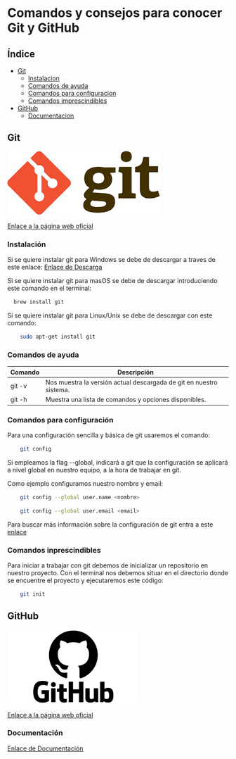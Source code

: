 # Comandos y consejos para conocer Git y GitHub

## Índice
- [Git](#git)
  - [Instalacion](#instalacion)
  - [Comandos de ayuda](#comandos-de-ayuda)
  - [Comandos para configuracion](#comandos-para-configuracion)
  - [Comandos imprescindibles](#comandos-imprescindibles)
- [GitHub](#github)
  - [Documentacion](#documentacion)

## Git

![imagen git](imagenes/git.png)

[Enlace a la página web oficial](https://git-scm.com/) 

### Instalación

Si se quiere instalar git para Windows se debe de descargar a traves de este enlace:
[Enlace de Descarga](https://git-scm.com/downloads)

Si se quiere instalar git para masOS se debe de descargar introduciendo este comando en el terminal:

```bash
  brew install git
```

Si se quiere instalar git para Linux/Unix se debe de descargar con este comando:

```bash
    sudo apt-get install git
```
### Comandos de ayuda

| Comando | Descripción                                                                 |
|---------|------------------------------------------------------------------------------|
| git -v  | Nos muestra la versión actual descargada de git en nuestro sistema.          |
| git -h  | Muestra una lista de comandos y opciones disponibles.          |

### Comandos para configuración

Para una configuración sencilla y básica de git usaremos el comando:

```bash
    git config
```

Si empleamos la flag --global, indicará a git que la configuración se aplicará a nivel global en nuestro equipo, a la hora de trabajar en git.

Como ejemplo configuramos nuestro nombre y email:

```bash
    git config --global user.name <nombre>
```
```bash
    git config --global user.email <email>
```

Para buscar más información sobre la configuración de git entra a este [enlace](https://git-scm.com/docs/git-config)
### Comandos inprescindibles

Para iniciar a trabajar con git debemos de inicializar un repositorio en nuestro proyecto. Con el terminal nos debemos situar en el directorio donde se encuentre el proyecto y ejecutaremos este código:

```bash
    git init
```





## GitHub 

![imagen github](imagenes/github.png)

[Enlace a la página web oficial](https://github.com/) 

### Documentación


[Enlace de Documentación](https://docs.github.com/es)

```bash
  
```
